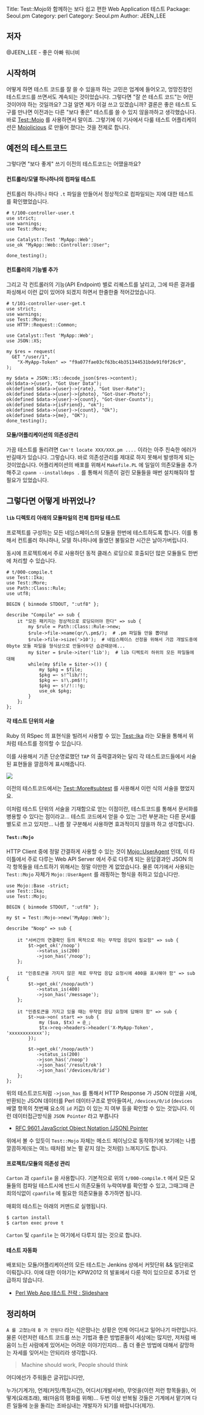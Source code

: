 Title:    Test::Mojo와 함께하는 보다 쉽고 편한 Web Application 테스트
Package:  Seoul.pm
Category: perl
Category: Seoul.pm
Author:   JEEN_LEE

## 저자

@JEEN_LEE - 좋은 아빠 워너비

## 시작하며

어떻게 하면 테스트 코드를 잘 쓸 수 있을까 하는 고민은 업계에 들어오고, 엉망진창인 테스트코드를 쓰면서도 계속되는 것이었습니다. 그렇다면 "잘 쓴 테스트 코드"는 어떤 것이어야 하는 것일까요? 그걸 알면 제가 이걸 쓰고 있겠습니까? 결론은 좋은 테스트 도구를 만나면 이전과는 다른 "보다 좋은" 테스트를 쓸 수 있지 않을까하고 생각했습니다. 바로 [Test::Mojo](https://metacpan.org/pod/Test::Mojo) 를 사용하면서 말이죠. 그렇기에 이 기사에서 다룰 테스트 어플리케이션은 [Mojolicious](http://mojolicio.us/) 로 만들어 졌다는 것을 전제로 합니다.


## 예전의 테스트코드

그렇다면 "보다 좋게" 쓰기 이전의 테스트코드는 어땠을까요?

#### 컨트롤러/모델 하나하나의 컴파일 테스트

컨트롤러 하나하나 마다 `.t` 파일을 만들어서 정상적으로 컴파일되는 지에 대한 테스트를 확인했었습니다.

``` 
# t/100-controller-user.t
use strict;
use warnings;
use Test::More;

use Catalyst::Test 'MyApp::Web';
use_ok "MyApp::Web::Controller::User";

done_testing();
```

#### 컨트롤러의 기능별 추가

그리고 각 컨트롤러의 기능(API Endpoint) 별로 리퀘스트를 날리고, 그에 따른 결과를 파싱해서 이런 값이 있어야 되겠지 하면서 한줄한줄 적어갔었습니다.

```
# t/101-controller-user-get.t
use strict;
use warnings;
use Test::More;
use HTTP::Request::Common;

use Catalyst::Test 'MyApp::Web';
use JSON::XS;

my $res = request(
  GET "/user/1",
    "X-MyApp-Token" => "f9a077fae03cf63bc4b351344531bde91f0f26c9",
);

my $data = JSON::XS::decode_json($res->content);
ok($data->{user}, "Got User Data");
ok(defined $data->{user}->{rate}, "Got User-Rate");
ok(defined $data->{user}->{photo}, "Got-User-Photo");
ok(defined $data->{user}->{count}, "Got-User-Counts");
ok(defined $data->{isFriend}, "ok");
ok(defined $data->{user}->{count}, "Ok");
ok(defined $data->{me}, "OK");
done_testing();
```

#### 모듈/어플리케이션의 의존성관리

가끔 테스트를 돌리려면 `Can't locate XXX/XXX.pm ....` 이라는 아주 친숙한 에러가 반길때가 있습니다. 그렇습니다. 바로 의존성관리를 제대로 하지 못해서 발생하게 되는 것이었습니다. 어플리케이션의 배포를 위해서 `Makefile.PL` 에 일일이 의존모듈을 추가해주고 `cpanm --installdeps .` 를 통해서 의존이 걸린 모듈들을 매번 설치해줘야 할 필요가 있었습니다.


## 그렇다면 어떻게 바뀌었나?

#### `lib` 디렉토리 아래의 모듈파일의 전체 컴파일 테스트

 프로젝트를 구성하는 모든 네임스페이스의 모듈을 한번에 테스트하도록 합니다. 이를 통해서 컨트롤러 하나하나, 모델 하나하나에 들였던 불필요한 시간은 날아가버립니다.
 
 동시에 프로젝트에서 주로 사용하던 동적 클래스 로딩으로 호출되던 많은 모듈들도 한번에 처리할 수 있습니다.


```
# t/000-compile.t
use Test::Ika;
use Test::More;
use Path::Class::Rule;
use utf8;

BEGIN { binmode STDOUT, ":utf8" };

describe "Compile" => sub {
    it "모든 패키지는 정상적으로 로딩되어야 한다" => sub {
        my $rule = Path::Class::Rule->new;
        $rule->file->name(qr/\.pm$/);  # .pm 파일들 만을 뽑아냄
        $rule->file->size('>10');  # 네임스페이스 선정을 위해서 가끔 개발도중에 0byte 모듈 파일을 형식상으로 만들어두던 습관때문에...
        my $iter = $rule->iter('lib');  # lib 디렉토리 하위의 모든 파일들에 대해
        while(my $file = $iter->()) {
            my $pkg = $file;
            $pkg =~ s!^lib/!!;
            $pkg =~ s!\.pm$!!;
            $pkg =~ s!/!::!g;
            use_ok $pkg;
        }
    };
};
```

#### 각 테스트 단위의 서술

Ruby 의 RSpec 의 표현식을 빌려서 사용할 수 있는 [Test::Ika](https://metacpan.org/pod/Test::Ika) 라는 모듈을 통해서 위처럼 테스트를 정의할 수 있습니다. 

이를 사용해서 기존 단순명료했던 `TAP` 의 출력결과와는 달리 각 테스트코드들에서 서술된 표현들을 깔끔하게 표시해줍니다.

![](https://dl.dropboxusercontent.com/u/262117/adv-pic-003.png)

이전의 테스트코드에서는 [Test::More#subtest](https://metacpan.org/pod/Test::More) 를 사용해서 이런 식의 서술을 했었지요.

이처럼 테스트 단위의 서술을 기재함으로 얻는 이점이란, 테스트코드를 통해서 문서화를 병용할 수 있다는 점이라고... 테스트 코드에서 얻을 수 있는 그런 부분과는 다른 문서를 별도로 쓰고 있지만... 나름 잘 구분해서 사용하면 효과적이지 않을까 하고 생각합니다.

#### `Test::Mojo`

HTTP Client 중에 정말 간결하게 사용할 수 있는 것이 [Mojo::UserAgent](https://metacpan.org/pod/Mojo::UserAgent) 인데, 이 타이틀에서 주로 다루는 Web API Server 에서 주로 다루게 되는 응답결과인 JSON 의 각 항목들을 테스트하기 위해서는 정말 이만한 게 없었습니다.  물론 여기에서 사용되는 `Test::Mojo` 자체가 `Mojo::UserAgent` 를 래핑하는 형식을 취하고 있습니다만.

```
use Mojo::Base -strict;
use Test::Ika;
use Test::Mojo;

BEGIN { binmode STDOUT, ":utf8" };

my $t = Test::Mojo->new('MyApp::Web');

describe "Noop" => sub {

    it "서버간의 연결확인 등의 목적으로 하는 무작업 응답이 필요함" => sub {
        $t->get_ok('/noop')
           ->status_is(200)
           ->json_has('/noop');
    };

    it "인증토큰을 가지지 않은 채로 무작업 응답 요청시에 400을 표시해야 함" => sub {
        $t->get_ok('/noop/auth')
	       ->status_is(400)
	       ->json_has('/message');
    };

    it "인증토큰을 가지고 있을 때는 무작업 응답 요청에 답해야 함" => sub {
        $t->ua->on( start => sub {
            my ($ua, $tx) = @_;
            $tx->req->headers->header('X-MyApp-Token', 'xxxxxxxxxxxx');
        });

        $t->get_ok('/noop/auth')
	       ->status_is(200)
	       ->json_has('/noop')
	       ->json_has('/result/ok')
	       ->json_has('/devices/0/id')
    };
};
```

 위의 테스트코드처럼 `->json_has` 를 통해서 HTTP Response 가 JSON 이었을 시에, 반환되는 JSON 데이터를 Perl 데이터구조로 받아들여서, `/devices/0/id` (`devices` 배열 항목의 첫번째 요소의 `id` 키값) 이 있는 지 여부 등을 확인할 수 있는 것입니다. 이런 데이터접근방식을 `JSON Pointer` 라고 부릅니다 

- [RFC 9601  JavaScript Object Notation (JSON) Pointer](http://tools.ietf.org/html/rfc6901)

 위에서 볼 수 있듯이 `Test::Mojo` 자체는 메소드 체이닝으로 동작하기에 보기에는 나름 깔끔하게(또는 여느 때처럼 보는 펄 같지 않는 것처럼) 느껴지기도 합니다.
 

#### 프로젝트/모듈의 의존성 관리

`Carton` 과 `cpanfile` 을 사용합니다. 기본적으로 위의 `t/000-compile.t` 에서 모든 모듈들의 컴파일 테스트시에 반드시 의존모듈의 누락여부를 확인할 수 있고, 그때그때 큰 죄의식없이 `cpanfile` 에 필요한 의존모듈을 추가하면 됩니다.

매회의 테스트는 아래의 커맨드로 실행됩니다.

```
$ carton install
$ carton exec prove t
```

`Carton` 및 `cpanfile` 는 여기에서 다루지 않는 것으로 합니다.

#### 테스트 자동화

배포되는 모듈/어플리케이션의 모든 테스트는 Jenkins 상에서 커밋단위 && 일단위로 이뤄집니다. 이에 대한 이야기는 KPW2012 의 발표에서 다룬 적이 있으므로 추가로 언급하지 않습니다.

- [Perl Web App 테스트 전략 : Slideshare ](http://www.slideshare.net/JEEN/perl-web-app)

## 정리하며

`A 를 고쳤는데 B 가 안된다` 라는 식은땀나는 상황은 언제 어디서고 일어나기 마련입니다. 물론 이런저런 테스트 코드를 쓰는 기법과 좋은 방법론들이 세상에는 많지만, 저처럼 배움이 느린 사람에게 있어서는 어려운 이야기인지라... 좀 더 좋은 방법에 대해서 갈망하는 자세를 잊어서는 안되리라 생각합니다.

> Machine should work, People should think

 어디에선가 주워들은 글귀입니다만,

 누가(기계가), 언제(커밋/특정시간), 어디서(개발서버), 무엇을(이런 저런 항목들을), 어떻게(요래조래), 왜(마음의 평화를 위해)... 두번 이상 반복될 것들은 기계에서 맡기며 다른 일들에 눈을 돌리는 조바심내는 개발자가 되기를 바랍니다(제가).
